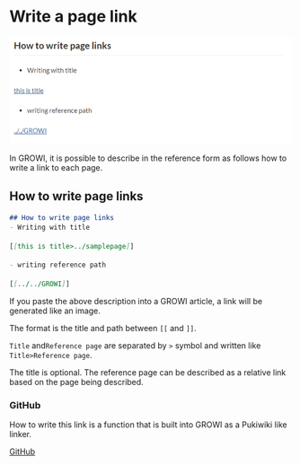# Write a page link

![page_linker](./images/page_linker.png)

In GROWI, it is possible to describe in the reference form
as follows how to write a link to each page.

## How to write page links

```markdown
## How to write page links
- Writing with title

[[this is title>../samplepage]]

- writing reference path

[[../../GROWI]]
```

If you paste the above description into a GROWI article,
a link will be generated like an image.

The format is the title and path between `[[` and `]]`.

`Title` and`Reference page` are separated by `>` symbol
and written like `Title>Reference page`.

The title is optional.
The reference page can be described as a relative link based on the page being described.


### GitHub

How to write this link is a function
that is built into GROWI as a Pukiwiki like linker.

[GitHub](https://github.com/weseek/growi-plugin-pukiwiki-like-linker)
